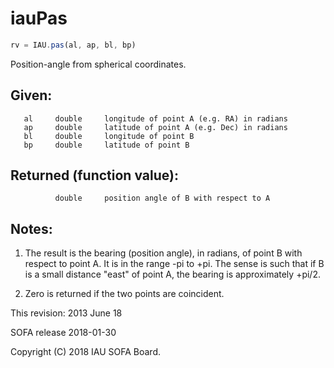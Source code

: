 # iauPas

```js
rv = IAU.pas(al, ap, bl, bp)
```

Position-angle from spherical coordinates.

## Given:
```
   al     double     longitude of point A (e.g. RA) in radians
   ap     double     latitude of point A (e.g. Dec) in radians
   bl     double     longitude of point B
   bp     double     latitude of point B
```

## Returned (function value):
```
          double     position angle of B with respect to A
```

## Notes:

1) The result is the bearing (position angle), in radians, of point
   B with respect to point A.  It is in the range -pi to +pi.  The
   sense is such that if B is a small distance "east" of point A,
   the bearing is approximately +pi/2.

2) Zero is returned if the two points are coincident.

This revision:  2013 June 18

SOFA release 2018-01-30

Copyright (C) 2018 IAU SOFA Board.